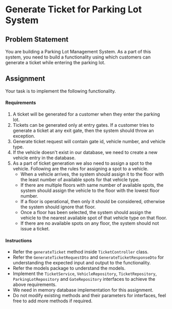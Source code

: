 # Generate Ticket for Parking Lot System

## Problem Statement

You are building a Parking Lot Management System. As a part of this system, you need to build a functionality using which customers can generate a ticket while entering the parking lot.

## Assignment

Your task is to implement the following functionality.

#### Requirements

1. A ticket will be generated for a customer when they enter the parking lot.
2. Tickets can be generated only at entry gates. If a customer tries to generate a ticket at any exit gate, then the system should throw an exception.
3. Generate ticket request will contain gate id, vehicle number, and vehicle type.
4. If the vehicle doesn't exist in our database, we need to create a new vehicle entry in the database.
5. As a part of ticket generation we also need to assign a spot to the vehicle. Following are the rules for assigning a spot to a vehicle.
   * When a vehicle arrives, the system should assign it to the floor with the least number
   of available spots for that vehicle type. 
   * If there are multiple floors with same number of available spots, the system should
   assign the vehicle to the floor with the lowest floor number. 
   * If a floor is operational, then only it should be considered, otherwise the system should ignore that floor.
   * Once a floor has been selected, the system should assign the vehicle to the nearest available spot of that vehicle type on that floor.
   * If there are no available spots on any floor, the system should not issue a ticket.

#### Instructions

* Refer the `generateTicket` method inside `TicketController` class.
* Refer the `GenerateTicketRequestDto` and `GenerateTicketResponseDto` for understanding the expected input and output to the functionality.
* Refer the models package to understand the models.
* Implement the `TicketService`, `VehicleRepository`, `TicketRepository`, `ParkingLotRepository` and `GateRepository` interfaces to achieve the above requirements.
* We need in memory database implementation for this assignment.
* Do not modify existing methods and their parameters for interfaces, feel free to add more methods if required.